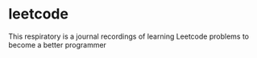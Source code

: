 # leetcode
This respiratory is a journal recordings of learning Leetcode problems to become a better programmer 
